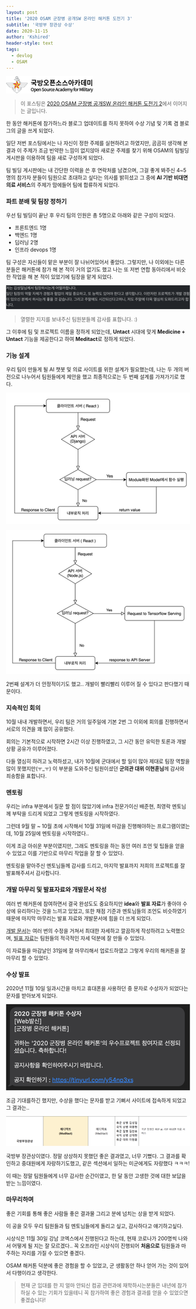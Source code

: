 ```yaml
---
layout: post
title: '2020 OSAM 군장병 공개SW 온라인 해커톤 도전기 3'
subtitle: '국방부 장관상 수상'
date: 2020-11-15
author: 'Kshired'
header-style: text
tags:
  - devlog
  - OSAM
---
```


![OSAM](/img/OSAM.png)

> 이 포스팅은 [2020 OSAM 군장병 공개SW 온라인 해커톤 도전기 2](https://kshired.github.io/2020/09/21/2020-osam-sw-2/)에서 이어지는 글입니다.

한 동안 해커톤에 참가하느라 블로그 업데이트를 하지 못하여 수상 기념 및 기록 겸 블로그의 글을 쓰게 되었다.

일단 저번 포스팅에서는 나 자신이 정한 주제를 실현하려고 하였지만, 곰곰히 생각해 본 결과 이 주제가 조금 빈약한 느낌이 없지않아 새로운 주제를 찾기 위해 OSAM의 팀빌딩 게시판을 이용하여 팀을 새로 구성하게 되었다.

팀 빌딩 게시판에는 내 간단한 이력을 쓴 후 연락처를 남겼으며, 그걸 좋게 봐주신 4~5명의 참가자 분들이 팀원으로 초대하고 싶다는 의사를 밝히셨고 그 중에 **AI 기반 비대면 의료 서비스**의 주제가 맘에들어 팀에 합류하게 되었다.

### 파트 분배 및 팀장 정하기

우선 팀 빌딩이 끝난 후 우리 팀의 인원은 총 5명으로 아래와 같은 구성이 되었다.

- 프론트엔드 1명
- 백엔드 1명
- 딥러닝 2명
- 인프라 devops 1명

팀 구성은 자신들이 맡은 부분이 잘 나뉘어있어서 좋았다. 그렇지만, 나 이외에는 다른 분들은 해커톤에 참가 해 본 적이 거의 없기도 했고 나는 또 저번 연합 동아리에서 비슷한 작업을 해 본 적이 있었기에 팀장을 맡게 되었다.

![teamjang..](/img/team.png)

> 열렬한 지지를 보내주신 팀원분들께 감사를 표합니다. :)

그 이후에 팀 및 프로젝트 이름을 정하게 되었는데, **Untact** 시대에 맞게 **Medicine + Untact** 기능을 제공한다고 하여 **Meditact**로 정하게 되었다.

### 기능 설계

우리 팀이 만들게 될 AI 챗봇 및 의료 사이트를 위한 설계가 필요했는데, 나는 두 개의 버전으로 나누어서 팀원들에게 제안을 했고 최종적으로는 두 번째 설계를 가져가기로 했다.

![ver1](/img/ver1.png)

![ver2](/img/ver2.png)

2번째 설계가 더 안정적이기도 했고.. 개발이 빨리빨리 이루어 질 수 있다고 판다했기 때문이다.

### 지속적인 회의

10월 내내 개발하면서, 우리 팀은 거의 일주일에 기본 2번 그 이외에 회의를 진행하면서 서로의 의견을 꽤 많이 공유했다.

회의는 기본적으로 시작하면 2시간 이상 진행하였고, 그 시간 동안 유익한 토론과 개발 상황 공유가 이루어졌다.

다들 열심히 하려고 노력하셨고, 내가 10월에 군대에서 할 일이 많아 제대로 팀장 역할을 많이 못했지만(ㅜ\_ㅜ) 이 부분을 도와주신 팀원이셨던 **군의관 대위 이현훈님**께 감사와 죄송함을 표합니다.

### 멘토링

우리는 infra 부분에서 질문 할 점이 많았기에 infra 전문가이신 배준현, 최영락 멘토님께 부탁을 드리게 되었고 그렇게 멘토링을 시작하였다.

그런데 9월 말 ~ 10월 초에 시작해서 10월 31일에 마감을 진행해야하는 프로그램이였는데, 10월 25일에 멘토링을 시작하였다..

이게 조금 아쉬운 부분이였지만, 그래도 멘토링을 하는 동안 여러 조언 및 팁들을 얻을 수 있었고 이를 기반으로 마무리 작업을 잘 할 수 있었다.

멘토링을 맡아주신 멘토님들께 감사를 드리고, 마지막 발표까지 저희의 프로젝트를 잘 발표해주셔서 감사합니다.

### 개발 마무리 및 발표자료와 개발문서 작성

여러 번 해커톤에 참여하면서 결국 완성도도 중요하지만 **idea**와 **발표 자료**가 좋아야 수상에 유리하다는 것을 느끼고 있었고, 또한 채점 기준과 멘토님들의 조언도 비슷하였기 때문에 마지막 마무리는 발표 자료와 개발문서에 힘을 더 쓰게 되었다.

[개발 문서](https://github.com/osamhack2020/WEB_Meditact_Meditact/blob/main/README.md)는 여러 번의 수정을 거쳐서 최대한 자세하고 깔끔하게 작성하려고 노력했으며, [빌표 자료](https://github.com/osamhack2020/WEB_Meditact_Meditact/blob/main/Meditact_final.pdf)는 팀원들의 적극적인 자세 덕분에 잘 만들 수 있었다.

이 자료들을 마감날인 31일에 잘 마무리해서 업로드하였고 그렇게 우리의 해커톤을 잘 마무리 할 수 있었다.

### 수상 발표

2020년 11월 10일 일과시간을 마치고 휴대폰을 사용하던 중 문자로 수상자가 되었다는 문자를 받아보게 되었다.

![award](/img/award.png)

조금 기대를하긴 했지만, 수상을 했다는 문자를 받고 기뻐서 사이트에 접속하게 되었고 그 결과는..

![modaward](/img/modaward.png)

국방부 장관상이였다. 정말 상상하지 못했던 좋은 결과였고, 너무 기뻤다. 그 결과를 확인하고 중대원에게 자랑하기도했고, 같은 섹션에서 일하는 미군에게도 자랑했다 ㅋㅋㅋ!

이 때는 정말 팀원들에게 너무 감사한 순간이였고, 한 달 동안 고생한 것에 대한 보답을 받는 느낌이였다.

### 마무리하며

좋은 기회를 통해 좋은 사람들 좋은 결과물 그리고 분에 넘치는 상을 받게 되었다.

이 공을 모두 우리 팀원들과 팀 멘토님들에게 돌리고 싶고, 감사하다고 얘기하고싶다.

시상식은 11월 30일 강남 코엑스에서 진행된다고 하는데, 현재 코로나가 200명씩 나와서 어떻게 될 지는 잘 모르겠다.. 꼭 오프라인 시상식이 진행되어 **처음으로** 팀원들과 마주하는 자리를 가질 수 있으면 좋겠다.

OSAM 해커톤 덕분에 좋은 경험을 할 수 있었고, 군 생활동안 하나 얻어 가는 것이 있어서 다행이라고 생각한다.

> 현재 군 입대를 한 지 얼마 안되신 컴공 관련과에 재학하시는분들은 내년에 참가 하실 수 있는 기회가 있을테니 꼭 참가하여 좋은 경험과 결과를 얻을 수 있었으면 좋겠습니다!
